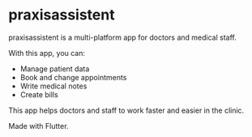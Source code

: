 # praxisassistent

praxisassistent is a multi-platform app for doctors and medical staff.

With this app, you can:

- Manage patient data
- Book and change appointments
- Write medical notes
- Create bills

This app helps doctors and staff to work faster and easier in the clinic.

Made with Flutter.
